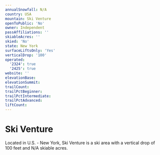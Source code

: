 ```yaml
---
annualSnowfall: N/A
country: USA
mountain: Ski Venture
openToPublic: 'No'
owner: Independent
passAffiliations: ''
skiableAcres: ''
skied: 'No'
state: New York
surfaceLiftsOnly: 'Yes'
verticalDrop: '100'
operated:
  '2324': true
  '2425': true
website: ''
elevationBase:
elevationSummit:
trailCount:
trailPctBeginner:
trailPctIntermediate:
trailPctAdvanced:
liftCount:
---
```



# Ski Venture

Located in U.S. - New York, Ski Venture is a ski area with a vertical drop of 100 feet and N/A skiable acres.

